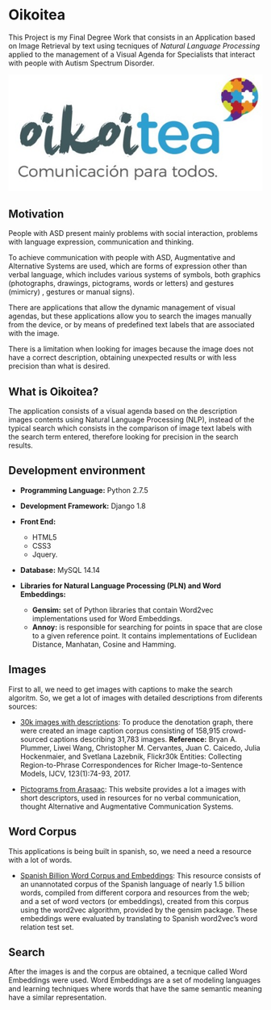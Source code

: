 # Oikoitea
This Project is my Final Degree Work that consists in an Application based on Image 
Retrieval by text using tecniques of *Natural Language Processing* applied to the management of a Visual Agenda for Specialists that interact with people with Autism Spectrum Disorder.

![Oikoitea Logo](https://github.com/andreszorrilla/oikoitea/blob/master/oikoitea/static/images/login/logo.jpg)

Motivation
---------

People with ASD present mainly problems with social interaction, problems with language expression, communication and thinking.

To achieve communication with people with ASD, Augmentative and Alternative Systems are used, which are forms of expression other than verbal language, which includes various systems of symbols, both graphics (photographs, drawings, pictograms, words or letters) and gestures (mimicry) , gestures or manual signs).

There are applications that allow the dynamic management of visual agendas, but these applications allow you to search the images manually from the device, or by means of predefined text labels that are associated with the image.

There is a limitation when looking for images because the image does not have a correct description, obtaining unexpected results or with less precision than what is desired.


What is Oikoitea?
---------
The application consists of a visual agenda based on the description images contents using Natural Language Processing (NLP), instead of the typical search which consists in the comparison of image text labels with the search term entered, therefore looking for precision in the search results.



Development environment
---------
* **Programming Language:** Python 2.7.5
* **Development Framework:** Django 1.8
* **Front End:**
	* HTML5
	* CSS3
	* Jquery.

* **Database:** MySQL 14.14
* **Libraries for Natural Language Processing (PLN) and Word Embeddings:**
	* **Gensim:** set of Python libraries that contain Word2vec implementations used for Word Embeddings.
	* **Annoy:** is responsible for searching for points in space that are close to a given reference point. It contains implementations of Euclidean Distance, Manhatan, Cosine and Hamming.


Images
---------
First to all, we need to get images with captions to make the search algoritm. So, we get a lot of images with detailed descriptions from diferents sources:
* [30k images with descriptions](http://shannon.cs.illinois.edu/DenotationGraph/): To produce the denotation graph, there were created an image caption corpus consisting of 158,915 crowd-sourced captions describing 31,783 images.
**Reference:** Bryan A. Plummer, Liwei Wang, Christopher M. Cervantes, Juan C. Caicedo, Julia Hockenmaier, and Svetlana Lazebnik, Flickr30k Entities: Collecting Region-to-Phrase Correspondences for Richer Image-to-Sentence Models, IJCV, 123(1):74-93, 2017.

* [Pictograms from Arasaac](http://www.arasaac.org/index.php): This website provides a lot a images with short descriptors, used in resources for no verbal communication, thought Alternative and Augmentative Communication Systems.


Word Corpus
---------
This applications is being built in spanish, so, we need a need a resource with a lot of words.
* [Spanish Billion Word Corpus and Embeddings](http://crscardellino.me/SBWCE/): This resource consists of an unannotated corpus of the Spanish language of nearly 1.5 billion words, compiled from different corpora and resources from the web; and a set of word vectors (or embeddings), created from this corpus using the word2vec algorithm, provided by the gensim package. These embeddings were evaluated by translating to Spanish word2vec’s word relation test set.


Search
---------
After the images is and the corpus are obtained, a tecnique called Word Embeddings were used. 
Word Embeddings are a set of modeling languages and learning techniques where words that have the same semantic meaning have a similar representation.



